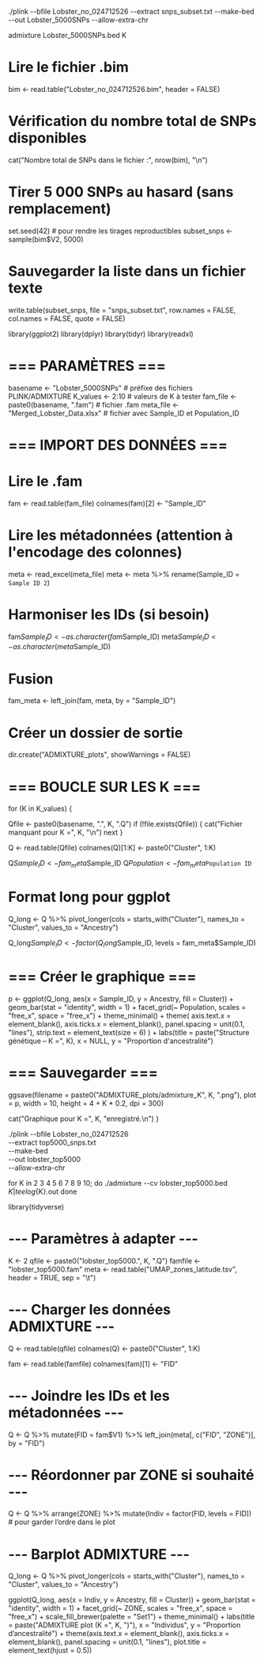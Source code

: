 ./plink --bfile Lobster_no_024712526 --extract snps_subset.txt --make-bed --out Lobster_5000SNPs --allow-extra-chr

admixture Lobster_5000SNPs.bed K

# Lire le fichier .bim
bim <- read.table("Lobster_no_024712526.bim", header = FALSE)

# Vérification du nombre total de SNPs disponibles
cat("Nombre total de SNPs dans le fichier :", nrow(bim), "\n")

# Tirer 5 000 SNPs au hasard (sans remplacement)
set.seed(42)  # pour rendre les tirages reproductibles
subset_snps <- sample(bim$V2, 5000)

# Sauvegarder la liste dans un fichier texte
write.table(subset_snps, file = "snps_subset.txt", 
            row.names = FALSE, col.names = FALSE, quote = FALSE)

library(ggplot2)
library(dplyr)
library(tidyr)
library(readxl)

# === PARAMÈTRES ===
basename <- "Lobster_5000SNPs"        # préfixe des fichiers PLINK/ADMIXTURE
K_values <- 2:10                      # valeurs de K à tester
fam_file <- paste0(basename, ".fam") # fichier .fam
meta_file <- "Merged_Lobster_Data.xlsx"  # fichier avec Sample_ID et Population_ID

# === IMPORT DES DONNÉES ===

# Lire le .fam
fam <- read.table(fam_file)
colnames(fam)[2] <- "Sample_ID"

# Lire les métadonnées (attention à l'encodage des colonnes)
meta <- read_excel(meta_file)
meta <- meta %>% rename(Sample_ID = `Sample ID 2`)

# Harmoniser les IDs (si besoin)
fam$Sample_ID <- as.character(fam$Sample_ID)
meta$Sample_ID <- as.character(meta$Sample_ID)

# Fusion
fam_meta <- left_join(fam, meta, by = "Sample_ID")

# Créer un dossier de sortie
dir.create("ADMIXTURE_plots", showWarnings = FALSE)

# === BOUCLE SUR LES K ===
for (K in K_values) {
  
  Qfile <- paste0(basename, ".", K, ".Q")
  if (!file.exists(Qfile)) {
    cat("Fichier manquant pour K =", K, "\n")
    next
  }
  
  Q <- read.table(Qfile)
  colnames(Q)[1:K] <- paste0("Cluster", 1:K)
  
  Q$Sample_ID <- fam_meta$Sample_ID
  Q$Population <- fam_meta$`Population ID`
  
  # Format long pour ggplot
  Q_long <- Q %>%
    pivot_longer(cols = starts_with("Cluster"), 
                 names_to = "Cluster", values_to = "Ancestry")
  
  Q_long$Sample_ID <- factor(Q_long$Sample_ID, levels = fam_meta$Sample_ID)
  
  # === Créer le graphique ===
  p <- ggplot(Q_long, aes(x = Sample_ID, y = Ancestry, fill = Cluster)) +
    geom_bar(stat = "identity", width = 1) +
    facet_grid(~ Population, scales = "free_x", space = "free_x") +
    theme_minimal() +
    theme(
      axis.text.x = element_blank(),
      axis.ticks.x = element_blank(),
      panel.spacing = unit(0.1, "lines"),
      strip.text = element_text(size = 6)
    ) +
    labs(title = paste("Structure génétique – K =", K),
         x = NULL, y = "Proportion d'ancestralité")
  
  # === Sauvegarder ===
  ggsave(filename = paste0("ADMIXTURE_plots/admixture_K", K, ".png"),
         plot = p, width = 10, height = 4 + K * 0.2, dpi = 300)
  
  cat("Graphique pour K =", K, "enregistré.\n")
}




./plink --bfile Lobster_no_024712526 \
       --extract top5000_snps.txt \
       --make-bed \
       --out lobster_top5000 \
       --allow-extra-chr

for K in 2 3 4 5 6 7 8 9 10; do
    ./admixture --cv lobster_top5000.bed $K | tee log${K}.out
done

library(tidyverse)

# --- Paramètres à adapter ---
K <- 2
qfile <- paste0("lobster_top5000.", K, ".Q")
famfile <- "lobster_top5000.fam"
meta <- read.table("UMAP_zones_latitude.tsv", header = TRUE, sep = "\t")

# --- Charger les données ADMIXTURE ---
Q <- read.table(qfile)
colnames(Q) <- paste0("Cluster", 1:K)

fam <- read.table(famfile)
colnames(fam)[1] <- "FID"

# --- Joindre les IDs et les métadonnées ---
Q <- Q %>%
  mutate(FID = fam$V1) %>%
  left_join(meta[, c("FID", "ZONE")], by = "FID")

# --- Réordonner par ZONE si souhaité ---
Q <- Q %>%
  arrange(ZONE) %>%
  mutate(Indiv = factor(FID, levels = FID)) # pour garder l’ordre dans le plot

# --- Barplot ADMIXTURE ---
Q_long <- Q %>%
  pivot_longer(cols = starts_with("Cluster"), names_to = "Cluster", values_to = "Ancestry")

ggplot(Q_long, aes(x = Indiv, y = Ancestry, fill = Cluster)) +
  geom_bar(stat = "identity", width = 1) +
  facet_grid(~ ZONE, scales = "free_x", space = "free_x") +
  scale_fill_brewer(palette = "Set1") +
  theme_minimal() +
  labs(title = paste("ADMIXTURE plot (K =", K, ")"),
       x = "Individus",
       y = "Proportion d’ancestralité") +
  theme(axis.text.x = element_blank(),
        axis.ticks.x = element_blank(),
        panel.spacing = unit(0.1, "lines"),
        plot.title = element_text(hjust = 0.5))
